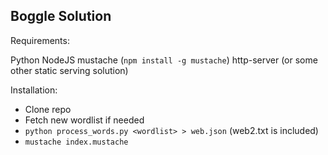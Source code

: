 Boggle Solution
---------------

Requirements:

Python
NodeJS
mustache (`npm install -g mustache`)
http-server (or some other static serving solution)

Installation:
- Clone repo
- Fetch new wordlist if needed
- `python process_words.py <wordlist> > web.json` (web2.txt is included)
- `mustache index.mustache` 
